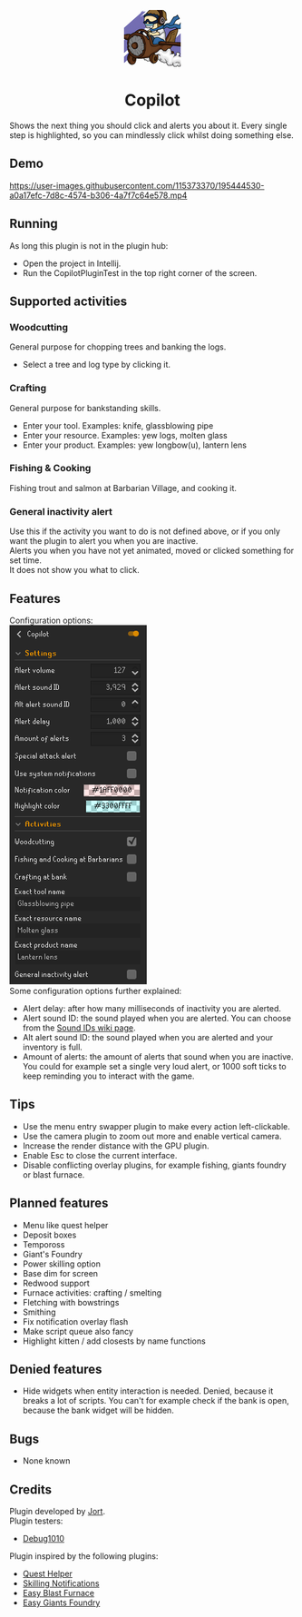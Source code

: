 <p align="center">
<img src="img/logo.png"><br>
<h1 align="center">Copilot</h1>
</p>

Shows the next thing you should click and alerts you about it.
Every single step is highlighted, so you can mindlessly click whilst doing something else.

## Demo

https://user-images.githubusercontent.com/115373370/195444530-a0a17efc-7d8c-4574-b306-4a7f7c64e578.mp4

## Running

As long this plugin is not in the plugin hub:

* Open the project in Intellij.
* Run the CopilotPluginTest in the top right corner of the screen.

## Supported activities

### Woodcutting

General purpose for chopping trees and banking the logs.

* Select a tree and log type by clicking it.

### Crafting

General purpose for bankstanding skills.

* Enter your tool. Examples: knife, glassblowing pipe
* Enter your resource. Examples: yew logs, molten glass
* Enter your product. Examples: yew longbow(u), lantern lens

### Fishing & Cooking

Fishing trout and salmon at Barbarian Village, and cooking it.

### General inactivity alert

Use this if the activity you want to do is not defined above, or if you only want the plugin to alert you when you are
inactive.  
Alerts you when you have not yet animated, moved or clicked something for set time.  
It does not show you what to click.

## Features

Configuration options:  
![Settings configuration](/img/settings.png "Copilot configuration options.")  
Some configuration options further explained:

* Alert delay: after how many milliseconds of inactivity you are alerted.
* Alert sound ID: the sound played when you are alerted.
  You can choose from the [Sound IDs wiki page](https://oldschool.runescape.wiki/w/List_of_in-game_sound_IDs).
* Alt alert sound ID: the sound played when you are alerted and your inventory is full.
* Amount of alerts: the amount of alerts that sound when you are inactive.
  You could for example set a single very loud alert, or 1000 soft ticks to keep reminding you to interact with the
  game.

## Tips

* Use the menu entry swapper plugin to make every action left-clickable.
* Use the camera plugin to zoom out more and enable vertical camera.
* Increase the render distance with the GPU plugin.
* Enable Esc to close the current interface.
* Disable conflicting overlay plugins, for example fishing, giants foundry or blast furnace.

## Planned features

* Menu like quest helper
* Deposit boxes
* Tempoross
* Giant's Foundry
* Power skilling option
* Base dim for screen
* Redwood support
* Furnace activities: crafting / smelting
* Fletching with bowstrings
* Smithing
* Fix notification overlay flash
* Make script queue also fancy
* Highlight kitten / add closests by name functions

## Denied features

* Hide widgets when entity interaction is needed. Denied, because it breaks a lot of scripts. You can't for example
  check if the bank is open, because the bank widget will be hidden.

## Bugs

* None known

## Credits

Plugin developed by [Jort](https://jort.dev).  
Plugin testers:

* [Debug1010](https://linktr.ee/01)

Plugin inspired by the following plugins:

* [Quest Helper](https://github.com/Zoinkwiz/quest-helper)
* [Skilling Notifications](https://github.com/jodelahithit/runelite-plugins/tree/skilling-notifications)
* [Easy Blast Furnace](https://github.com/Toofifty/easy-blastfurnace)
* [Easy Giants Foundry](https://github.com/Toofifty/easy-giantsfoundry)
